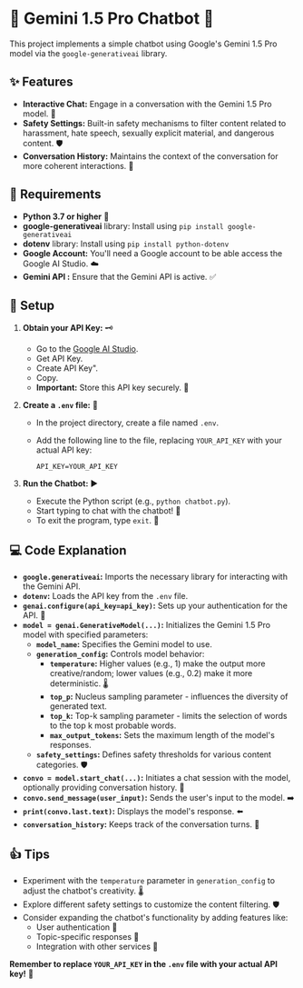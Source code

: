 # 🤖 Gemini 1.5 Pro Chatbot 💬

This project implements a simple chatbot using Google's Gemini 1.5 Pro model via the `google-generativeai` library. 

## ✨ Features

- **Interactive Chat:** Engage in a conversation with the Gemini 1.5 Pro model. 💬
- **Safety Settings:**  Built-in safety mechanisms to filter content related to harassment, hate speech, sexually explicit material, and dangerous content. 🛡️
- **Conversation History:** Maintains the context of the conversation for more coherent interactions. 🧠

## 🧰 Requirements

- **Python 3.7 or higher** 🐍
- **google-generativeai** library: Install using `pip install google-generativeai` 
- **dotenv** library: Install using `pip install python-dotenv` 
- **Google  Account:** You'll need a Google account to be able access the Google AI Studio. ☁️
- **Gemini API :** Ensure that the Gemini API is active. ✅

## 🚀 Setup

1. **Obtain your API Key:** 🗝️
   - Go to the [Google AI Studio](https://aistudio.google.com/).
   - Get API Key.
   - Create API Key".
   - Copy. 
   - **Important:**  Store this API key securely. 🔐

2. **Create a `.env` file:** 📝
   - In the project directory, create a file named `.env`.
   - Add the following line to the file, replacing `YOUR_API_KEY` with your actual API key:

     ```
     API_KEY=YOUR_API_KEY
     ```

3. **Run the Chatbot:** ▶️
   - Execute the Python script (e.g., `python chatbot.py`).
   - Start typing to chat with the chatbot! 💬
   - To exit the program, type `exit`. 🚪

## 💻 Code Explanation

- **`google.generativeai`:**  Imports the necessary library for interacting with the Gemini API. 
- **`dotenv`:** Loads the API key from the `.env` file. 
- **`genai.configure(api_key=api_key)`:** Sets up your authentication for the API. 🔑
- **`model = genai.GenerativeModel(...)`:**  Initializes the Gemini 1.5 Pro model with specified parameters:
    - **`model_name`:**  Specifies the Gemini model to use. 
    - **`generation_config`:**  Controls model behavior:
        - **`temperature`:**  Higher values (e.g., 1) make the output more creative/random; lower values (e.g., 0.2) make it more deterministic. 🌡️
        - **`top_p`:**  Nucleus sampling parameter - influences the diversity of generated text.
        - **`top_k`:**  Top-k sampling parameter - limits the selection of words to the top k most probable words.
        - **`max_output_tokens`:**  Sets the maximum length of the model's responses. 
    - **`safety_settings`:**  Defines safety thresholds for various content categories. 🛡️
- **`convo = model.start_chat(...)`:**  Initiates a chat session with the model, optionally providing conversation history. 💬
- **`convo.send_message(user_input)`:** Sends the user's input to the model. ➡️
- **`print(convo.last.text)`:** Displays the model's response. ⬅️
- **`conversation_history`:** Keeps track of the conversation turns. 🔁

## 👍 Tips

- Experiment with the `temperature` parameter in `generation_config` to adjust the chatbot's creativity. 🌡️
- Explore different safety settings to customize the content filtering. 🛡️
- Consider expanding the chatbot's functionality by adding features like:
    -  User authentication 👤
    -  Topic-specific responses 🎯
    -  Integration with other services 🔗

**Remember to replace `YOUR_API_KEY` in the `.env` file with your actual API key!** 🔑
